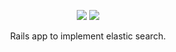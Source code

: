 <p align="center"><img src="https://img.shields.io/badge/Rails-7.0.4-ff0000?style=plastic&logo=rubyonrails" /> <img src="https://img.shields.io/badge/ruby-3.1.2-ff0000?style=plastic&logo=ruby" /></p>
<p align="center">Rails app to implement elastic search.</p>
